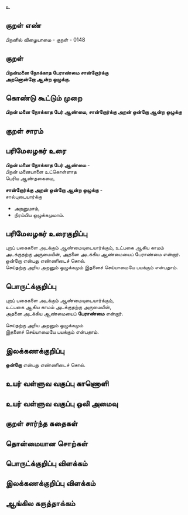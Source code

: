 உ

## குறள் எண் 

பிறனில் விழையாமை - குறள் - 0148  

## குறள் 

**பிறன்மனை நோக்காத பேராண்மை சான்றோர்க்கு  
அறனொன்றோ ஆன்ற ஒழுக்கு.** 

## கொண்டு கூட்டும் முறை

**பிறன் மனை நோக்காத பேர் ஆண்மை, சான்றோர்க்கு அறன் ஒன்றோ ஆன்ற ஒழுக்கு**

## குறள் சாரம் 


## பரிமேலழகர் உரை

**பிறன் மனை நோக்காத பேர் ஆண்மை** -  
பிறன் மனையாளை உட்கொள்ளாத  
பெரிய ஆண்தகைமை,  

**சான்றோர்க்கு அறன் ஒன்றோ ஆன்ற ஒழுக்கு** -  
சால்புடையார்க்கு  
* அறனுமாம்,  
* நிரம்பிய ஒழுக்கமுமாம்.  

## பரிமேலழகர் உரைகுறிப்பு   

புறப் பகைகளை அடக்கும் ஆண்மையுடையார்க்கும், உட்பகை ஆகிய காமம் அடக்குதற்கு அருமையின், அதனை அடக்கிய ஆண்மையைப் பேராண்மை என்றார்.  
ஒன்றோ என்பது எண்ணிடைச் சொல்.  
செய்தற்கு அரிய அறனும் ஒழுக்கமும் இதனைச் செய்யாமையே பயக்கும் என்பதாம்.
## பொருட்க்குறிப்பு 

புறப் பகைகளை அடக்கும் ஆண்மையுடையார்க்கும்,  
உட்பகை ஆகிய காமம் அடக்குதற்கு அருமையின்,  
அதனை அடக்கிய ஆண்மையைப் **பேராண்மை** என்றார்.  

செய்தற்கு அரிய அறனும் ஒழுக்கமும்  
இதனைச் செய்யாமையே பயக்கும் என்பதாம்.  

## இலக்கணக்குறிப்பு  

**ஒன்றோ** என்பது எண்ணிடைச் சொல்.  

## உயர் வள்ளுவ வகுப்பு காணொளி


## உயர் வள்ளுவ வகுப்பு ஒலி அமைவு 

 
## குறள் சார்ந்த கதைகள் 


## தொன்மையான சொற்கள்


## பொருட்க்குறிப்பு விளக்கம்


## இலக்கணக்குறிப்பு விளக்கம்


## ஆங்கில கருத்தாக்கம் 


